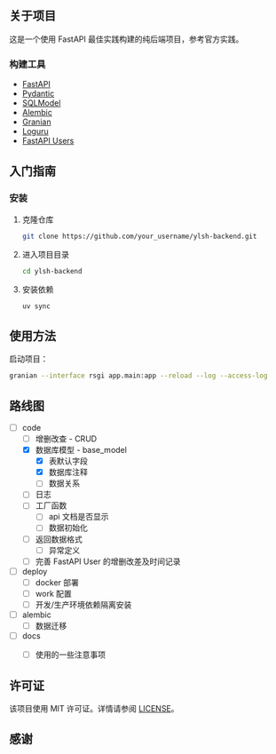 ## 关于项目

这是一个使用 FastAPI 最佳实践构建的纯后端项目，参考官方实践。

### 构建工具

- [FastAPI](https://fastapi.tiangolo.com/)
- [Pydantic](https://pydantic-docs.helpmanual.io/)
- [SQLModel](https://sqlmodel.tiangolo.com/)
- [Alembic](https://alembic.sqlalchemy.org/)
- [Granian](https://github.com/emmett-framework/granian)
- [Loguru](https://loguru.readthedocs.io/)
- [FastAPI Users](https://fastapi-users.github.io/fastapi-users/)

## 入门指南


### 安装

1. 克隆仓库
    ```sh
    git clone https://github.com/your_username/ylsh-backend.git
    ```
2. 进入项目目录
    ```sh
    cd ylsh-backend
    ```
3. 安装依赖
    ```sh
    uv sync
    ```

## 使用方法

启动项目：
```sh
granian --interface rsgi app.main:app --reload --log --access-log
```

## 路线图

- [ ] code
	- [ ] 增删改查 - CRUD
	- [x] 数据库模型 - base_model 
		- [x] 表默认字段 
		- [x] 数据库注释 
		- [ ] 数据关系 
	- [ ] 日志
	- [ ] 工厂函数
		- [ ] api 文档是否显示
		- [ ] 数据初始化
	- [ ] 返回数据格式
		- [ ] 异常定义
	- [ ] 完善 FastAPI User 的增删改差及时间记录
- [ ] deploy
	- [ ] docker 部署
	- [ ] work 配置
	- [ ] 开发/生产环境依赖隔离安装
- [ ] alembic
	- [ ] 数据迁移
- [ ] docs
    - [ ] 使用的一些注意事项


## 许可证

该项目使用 MIT 许可证。详情请参阅 [LICENSE](LICENSE)。

## 感谢
